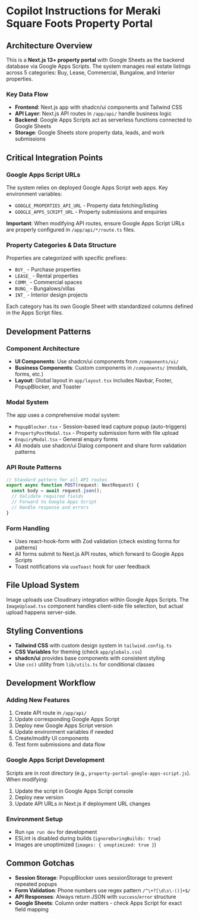 # Copilot Instructions for Meraki Square Foots Property Portal

## Architecture Overview

This is a **Next.js 13+ property portal** with Google Sheets as the backend database via Google Apps Scripts. The system manages real estate listings across 5 categories: Buy, Lease, Commercial, Bungalow, and Interior properties.

### Key Data Flow
- **Frontend**: Next.js app with shadcn/ui components and Tailwind CSS
- **API Layer**: Next.js API routes in `/app/api/` handle business logic
- **Backend**: Google Apps Scripts act as serverless functions connected to Google Sheets
- **Storage**: Google Sheets store property data, leads, and work submissions

## Critical Integration Points

### Google Apps Script URLs
The system relies on deployed Google Apps Script web apps. Key environment variables:
- `GOOGLE_PROPERTIES_API_URL` - Property data fetching/listing
- `GOOGLE_APPS_SCRIPT_URL` - Property submissions and enquiries

**Important**: When modifying API routes, ensure Google Apps Script URLs are properly configured in `/app/api/*/route.ts` files.

### Property Categories & Data Structure
Properties are categorized with specific prefixes:
- `BUY_` - Purchase properties
- `LEASE_` - Rental properties  
- `COMM_` - Commercial spaces
- `BUNG_` - Bungalows/villas
- `INT_` - Interior design projects

Each category has its own Google Sheet with standardized columns defined in the Apps Script files.

## Development Patterns

### Component Architecture
- **UI Components**: Use shadcn/ui components from `/components/ui/`
- **Business Components**: Custom components in `/components/` (modals, forms, etc.)
- **Layout**: Global layout in `app/layout.tsx` includes Navbar, Footer, PopupBlocker, and Toaster

### Modal System
The app uses a comprehensive modal system:
- `PopupBlocker.tsx` - Session-based lead capture popup (auto-triggers)
- `PropertyPostModal.tsx` - Property submission form with file upload
- `EnquiryModal.tsx` - General enquiry forms
- All modals use shadcn/ui Dialog component and share form validation patterns

### API Route Patterns
```typescript
// Standard pattern for all API routes
export async function POST(request: NextRequest) {
  const body = await request.json();
  // Validate required fields
  // Forward to Google Apps Script
  // Handle response and errors
}
```

### Form Handling
- Uses react-hook-form with Zod validation (check existing forms for patterns)
- All forms submit to Next.js API routes, which forward to Google Apps Scripts
- Toast notifications via `useToast` hook for user feedback

## File Upload System
Image uploads use Cloudinary integration within Google Apps Scripts. The `ImageUpload.tsx` component handles client-side file selection, but actual upload happens server-side.

## Styling Conventions
- **Tailwind CSS** with custom design system in `tailwind.config.ts`
- **CSS Variables** for theming (check `app/globals.css`)
- **shadcn/ui** provides base components with consistent styling
- Use `cn()` utility from `lib/utils.ts` for conditional classes

## Development Workflow

### Adding New Features
1. Create API route in `/app/api/`
2. Update corresponding Google Apps Script
3. Deploy new Google Apps Script version
4. Update environment variables if needed
5. Create/modify UI components
6. Test form submissions and data flow

### Google Apps Script Development
Scripts are in root directory (e.g., `property-portal-google-apps-script.js`). When modifying:
1. Update the script in Google Apps Script console
2. Deploy new version
3. Update API URLs in Next.js if deployment URL changes

### Environment Setup
- Run `npm run dev` for development
- ESLint is disabled during builds (`ignoreDuringBuilds: true`)
- Images are unoptimized (`images: { unoptimized: true }`)

## Common Gotchas
- **Session Storage**: PopupBlocker uses sessionStorage to prevent repeated popups
- **Form Validation**: Phone numbers use regex pattern `/^\+?[\d\s\-()]+$/`
- **API Responses**: Always return JSON with `success`/`error` structure
- **Google Sheets**: Column order matters - check Apps Script for exact field mapping
